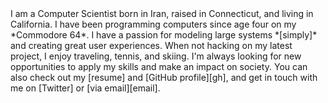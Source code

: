<span class="text-wrapper">
I am a Computer Scientist born in Iran, raised in Connecticut, and living in
California.
I have been programming computers since age four on my *Commodore 64*.
I have a passion for modeling large systems *[simply]* and creating great user experiences.
When not hacking on my latest project, I enjoy traveling, tennis, and
skiing.
I'm always looking for new opportunities to apply my skills and make an
impact on society.
</span>

<span class="text-wrapper">
You can also check out my [resume] and [GitHub profile][gh], and get in
touch with me on [Twitter] or [via email][email].
</span>

[simply]: http://www.infoq.com/presentations/Simple-Made-Easy "Simple Made Easy by Rich Hickey"
[resume]: ../parshap-resume.pdf
[gh]: https://github.com/parshap "parshap on GitHub"
[Twitter]: https://twitter.com/parshap "@parshap"
[email]: mailto:parshap@gmail.com> "parshap@gmail.com"
